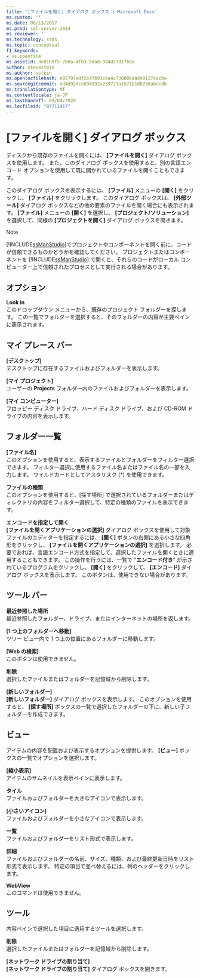 ```yaml
---
title: '[ファイルを開く] ダイアログ ボックス | Microsoft Docs'
ms.custom: ''
ms.date: 06/13/2017
ms.prod: sql-server-2014
ms.reviewer: ''
ms.technology: ssms
ms.topic: conceptual
f1_keywords:
- vs.openfile
ms.assetid: 3e01b9f5-2b0a-4fb3-9da8-984d27d17b8a
author: stevestein
ms.author: sstein
ms.openlocfilehash: e95797edf2c47b93cea4c730006aa8991374dcbe
ms.sourcegitcommit: ad4d92dce894592a259721a1571b1d8736abacdb
ms.translationtype: MT
ms.contentlocale: ja-JP
ms.lasthandoff: 08/04/2020
ms.locfileid: "87711417"
---
```

# <a name="open-file-dialog-box"></a>[ファイルを開く] ダイアログ ボックス
  ディスクから既存のファイルを開くには、 **[ファイルを開く]** ダイアログ ボックスを使用します。 また、このダイアログ ボックスを使用すると、別の言語エンコード オプションを使用して既に開かれているファイルを開くこともできます。  
  
 このダイアログ ボックスを表示するには、 **[ファイル]** メニューの **[開く]** をクリックし、 **[ファイル]** をクリックします。 このダイアログ ボックスは、 **[外部ツール]** ダイアログ ボックスなどの他の要素のファイルを開く場合にも表示されます。 **[ファイル]** メニューの **[開く]** を選択し、 **[プロジェクト/ソリューション]** を選択して、同様の **[プロジェクトを開く]** ダイアログ ボックスを開きます。  
  
> [!NOTE]  
>  [!INCLUDE[ssManStudio](../../includes/ssmanstudio-md.md)]でプロジェクトやコンポーネントを開く前に、コードが信頼できるものかどうかを確認してください。 プロジェクトまたはコンポーネントを [!INCLUDE[ssManStudio](../../includes/ssmanstudio-md.md)] で開くと、それらのコードがローカル コンピューター上で信頼されたプロセスとして実行される場合があります。  
  
## <a name="option"></a>オプション  
 **Look in**  
 このドロップダウン メニューから、既存のプロジェクト フォルダーを探します。 この一覧でフォルダーを選択すると、そのフォルダーの内容が主要ペインに表示されます。  
  
## <a name="my-places-bar"></a>マイ プレース バー  
 **[デスクトップ]**  
 デスクトップに存在するファイルおよびフォルダーを表示します。  
  
 **[マイ プロジェクト]**  
 ユーザーの **Projects** フォルダー内のファイルおよびフォルダーを表示します。  
  
 **[マイ コンピューター]**  
 フロッピー ディスク ドライブ、ハード ディスク ドライブ、および CD-ROM ドライブの内容を表示します。  
  
## <a name="folder-list"></a>フォルダー一覧  
 **[ファイル名]**  
 このオプションを使用すると、表示するファイルとフォルダーをフィルター選択できます。 フィルター選択に使用するファイル名またはファイル名の一部を入力します。 ワイルドカードとしてアスタリスク (*) を使用できます。  
  
 **ファイルの種類**  
 このオプションを使用すると、[探す場所] で選択されているフォルダーまたはディレクトリの内容をフィルター選択して、特定の種類のファイルを表示できます。  
  
 **エンコードを指定して開く**  
 **[ファイルを開くアプリケーションの選択]** ダイアログ ボックスを使用して対象ファイルのエディターを指定するには、 **[開く]** ボタンの右側にある小さな四角形をクリックし、 **[ファイルを開くアプリケーションの選択]** を選択します。 必要であれば、言語エンコード方式を指定して、選択したファイルを開くときに適用することもできます。 この操作を行うには、一覧で "**エンコード付き**" が示されているプログラムをクリックし、 **[開く]** をクリックして、 **[エンコード]** ダイアログ ボックスを表示します。 このボタンは、使用できない場合があります。  
  
## <a name="toolbar"></a>ツール バー  
 **最近参照した場所**  
 最近参照したフォルダー、ドライブ、またはインターネットの場所を返します。  
  
 **[1 つ上のフォルダーへ移動]**  
 ツリー ビュー内で 1 つ上の位置にあるフォルダーに移動します。  
  
 **[Web の検索]**  
 このボタンは使用できません。  
  
 **削除**  
 選択したファイルまたはフォルダーを記憶域から削除します。  
  
 **[新しいフォルダー]**  
 **[新しいフォルダー]** ダイアログ ボックスを表示します。 このオプションを使用すると、 **[探す場所]** ボックスの一覧で選択したフォルダーの下に、新しい子フォルダーを作成できます。  
  
## <a name="views"></a>ビュー  
 アイテムの内容を配置および表示するオプションを提供します。 **[ビュー]** ボックスの一覧でオプションを選択します。  
  
 **[縮小表示]**  
 アイテムのサムネイルを表示ペインに表示します。  
  
 **タイル**  
 ファイルおよびフォルダーを大きなアイコンで表示します。  
  
 **[小さいアイコン]**  
 ファイルおよびフォルダーを小さなアイコンで表示します。  
  
 **一覧**  
 ファイルおよびフォルダーをリスト形式で表示します。  
  
 **詳細**  
 ファイルおよびフォルダーの名前、サイズ、種類、および最終更新日時をリスト形式で表示します。 特定の項目で並べ替えるには、列のヘッダーをクリックします。  
  
 **WebView**  
 このコマンドは使用できません。  
  
## <a name="tools"></a>ツール  
 内容ペインで選択した項目に適用するツールを選択します。  
  
 **削除**  
 選択したファイルまたはフォルダーを記憶域から削除します。  
  
 **[ネットワーク ドライブの割り当て]**  
 **[ネットワーク ドライブの割り当て]** ダイアログ ボックスを開きます。  
